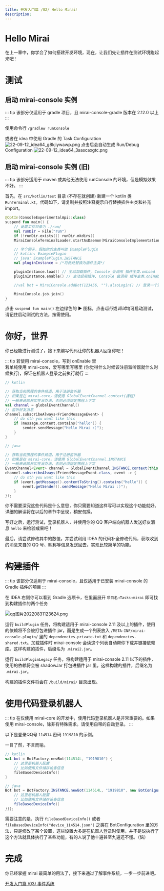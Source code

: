 ```yaml
---
title: 开发入门篇 /02/ Hello Mirai!
description: 
---
```


# Hello Mirai

在上一章中，你学会了如何搭建开发环境，现在，让我们先让插件在测试环境跑起来吧！

# 测试
## 启动 mirai-console 实例
::: tip
该部分仅适用于 gradle 项目，且 mirai-console-gradle 版本在 2.12.0 以上
:::

使用命令行 `/gradlew runConsole`

或者在 idea 中使用 Gradle 的 Task Configuration
![22-09-12_idea64_g8kjiywawp.png](/assets/images/22-09-12_idea64_g8kjiywawp.png)
点击后会自动生成 Run/Debug Configuration
![22-09-12_idea64_3aascaxgtc.png](/assets/images/22-09-12_idea64_3aascaxgtc.png)

## 启动 mirai-console 实例 (旧)
::: tip
该部分适用于 maven 或其他无法使用 runConsole 的环境，但是模拟效果不好。
:::


首先，在 `src/kotlin/test` 目录 (不存在就创建) 新建一个 kotlin 类 `RunTerminal.kt`，代码如下，请复制并按照注释提示自行替换插件主类和补充 import。

```kotlin
@OptIn(ConsoleExperimentalApi::class)
suspend fun main() {
    // 设置工作目录为 ./run/
    val runDir = File("run")
    if (!runDir.exists()) runDir.mkdirs()
    MiraiConsoleTerminalLoader.startAsDaemon(MiraiConsoleImplementationTerminal(runDir.toPath()))

    // 举个例子，假如你的主类叫做 ExamplePlugin
    // kotlin: ExamplePlugin
    // java: ExamplePlugin.INSTANCE
    val pluginInstance = /*将此处替换为插件主类*/

    pluginInstance.load() // 主动加载插件, Console 会调用 插件主类.onLoad
    pluginInstance.enable() // 主动启用插件, Console 会调用 插件主类.onEnable

    //val bot = MiraiConsole.addBot(123456, "").alsoLogin() // 登录一个测试环境的 Bot

    MiraiConsole.job.join()
}
```

点击 `suspend fun main()` 左边绿色的 **▶** 图标，点击*运行*或*调试*均可启动测试，请记住启动测试的方法，按需使用。

# 你好，世界

你已经能进行测试了，接下来编写代码让你的机器人回复你吧！

::: tip
若使用 mirai-console，写到 onEnable 里  
若单纯使用 mirai-core，爱写哪里写哪里 (你觉得什么时候该注册监听器就什么时候执行)，保证在机器人登录之前执行就行
:::


```kotlin
// kotlin

// 获取当前携程的事件频道，用于注册监听器
// 如果是在 mirai-core，请使用 GlobalEventChannel.context(携程)
// 一般来说除非实在没办法，否则必须指定携程上下文
val channel = globalEventChannel()
// 监听好友消息
channel.subscribeAlways<FriendMessageEvent> {
    // do sth you want like this
    if (message.content.contains("hello")) {
        sender.sendMessage("Hello Mirai :)");
    }
}
```

```java
// java

// 获取当前携程的事件频道，用于注册监听器
// 如果是在 mirai-core，请使用 GlobalEventChannel.INSTANCE
// 一般来说除非实在没办法，否则必须指定携程上下文
EventChannel<Event> channel = GlobalEventChannel.INSTANCE.context(this.getCoroutineContext());
channel.subscribeAlways(FriendMessageEvent.class, event -> {
    // do sth you want like this
    if (event.getMessage().contentToString().contains("hello")) {
        event.getSender().sendMessage("Hello Mirai :)");
    }
});
```

你不需要深究这些代码是什么意思，你只需要知道这样写可以实现这个功能就好。详细的解读将在以后的章节中呈现，稍安勿躁。

写好之后，运行测试，登录机器人，并使用你的 QQ 客户端向机器人发送好友消息 `hello` 来检验成果吧！

最后，请尝试修改其中的数值，并尝试利用 IDEA 的代码补全修改代码，获取收到的消息来自的 QQ 号、昵称等信息发送回去，实现比较简单的功能。

# 构建插件

::: tip
该部分仅适用于 mirai-console，且仅适用于已安装 mirai-console 的 Gradle 插件的项目
:::

在 IDEA 右侧你可以看到 Gradle 选项卡，在里面展开 `项目名→Tasks→mirai` 即可找到构建插件的两个任务

![qq图片20220831123624.png](/assets/images/qq图片20220831123624.png)

运行 `buildPlugin` 任务，将构建适用于 mirai-console 2.11 及以上的插件，使用的依赖将不会被打包进插件 jar，而是生成一个列表放入 `/META-INF/mirai-console-plugin/` 里的 `dependencies-private.txt` 和 `dependencies-shared.txt`。加载插件时 mirai-console 会读这个列表自动帮你下载并链接依赖库。这样构建的插件，后缀名为 `.mirai2.jar`。

运行 `buildPluginLegacy` 任务，将构建适用于 mirai-console 2.11 以下的插件，使用的依赖将会被 shadowJar 打包进插件 jar 里。这样构建的插件，后缀名为 `.mirai.jar`。

构建的插件文件将会在 `/build/mirai/` 目录出现。

# 使用代码登录机器人

::: tip
在仅使用 mirai-core 的开发中，使用代码登录机器人是非常重要的。如果使用 mirai-console，除非有特殊需求。请使用自带的自动登录。
:::


以下是登录QQ号 `114514` 密码 `1919810` 的示例。

一目了然，不言而喻。

```kotlin
// kotlin
val bot = BotFactory.newBot(114514L, "1919810") {
    // 这里是机器人配置
    // 比如使用文件储存设备信息
    fileBasedDeviceInfo()
}
```
```java
// java
Bot bot = BotFactory.INSTANCE.newBot(114514L, "1919810", new BotConiguration() {{
    // 这里是机器人配置
    // 比如使用文件储存设备信息
    fileBasedDeviceInfo()
}}};
```
需要注意的是，执行 `fileBasedDeviceInfo()` 或者 `fileBasedDeviceInfo("device_114514.json")` 之类在 BotConfiguration 里的方法，只是修改了某个设置，这些设置大多是在机器人登录时使用，并不是说执行了这个方法就具体执行了某些功能，有的人说了他十遍甚至九遍还不懂。（恼）



# 完成

你已经掌握 mirai 最简单的用法了，接下来通过了解事件系统，一步一步前进吧。

[开发入门篇 /03/ 事件系统](/mirai/2-3)